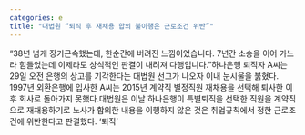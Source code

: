 ```yaml
---
categories: e
title: "대법원 “퇴직 후 재채용 합의 불이행은 근로조건 위반”"
---
```

“38년 넘게 장기근속했는데, 한순간에 버려진 느낌이었습니다. 7년간 소송을 이어 가느라 힘들었는데 이제라도 상식적인 판결이 내려져 다행입니다.”하나은행 퇴직자 A씨는 29일 오전 은행의 상고를 기각한다는 대법원 선고가 나오자 이내 눈시울을 붉혔다. 1997년 외환은행에 입사한 A씨는 2015년 계약직 별정직원 재채용을 선택해 퇴사한 이후 회사로 돌아가지 못했다.대법원은 이날 하나은행이 특별퇴직을 선택한 직원을 계약직으로 재채용하기로 노사가 합의한 내용을 이행하지 않은 것은 취업규칙에서 정한 근로조건에 위반한다고 판결했다. ‘퇴직’